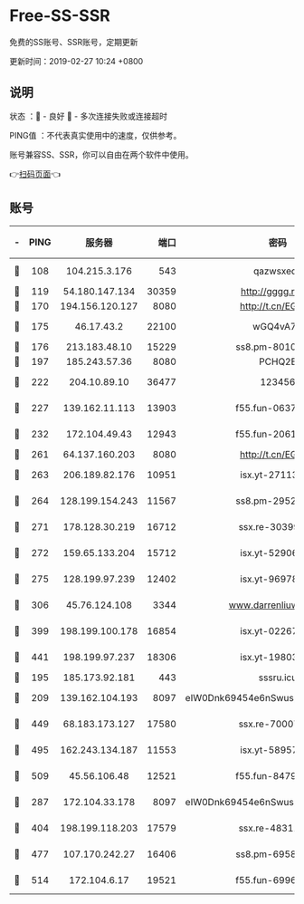 # Free-SS-SSR

免费的SS账号、SSR账号，定期更新

更新时间：2019-02-27 10:24 +0800

## 说明

状态     ：🙂 - 良好 🙁 - 多次连接失败或连接超时

PING值   ：不代表真实使用中的速度，仅供参考。

账号兼容SS、SSR，你可以自由在两个软件中使用。

👉[扫码页面](https://liesauer.github.io/free-ss-ssr.github.io/)👈

## 账号

|-|PING|服务器|端口|密码|加密方式|区域|
|:----:|:----:|:-----:|-----:|:----:|:----:|:----:|
|🙂|108|104.215.3.176|543|qazwsxedc|aes-256-gcm|JP|
|🙂|119|54.180.147.134|30359|http://gggg.rocks|chacha20|KR|
|🙂|170|194.156.120.127|8080|http://t.cn/EGJIyrl|rc4-md5|RU|
|🙂|175|46.17.43.2|22100|wGQ4vA7D|aes-256-gcm|RU|
|🙂|176|213.183.48.10|15229|ss8.pm-80109234|rc4-md5|RU|
|🙂|197|185.243.57.36|8080|PCHQ2E|rc4-md5|US|
|🙂|222|204.10.89.10|36477|123456|aes-256-cfb|US|
|🙂|227|139.162.11.113|13903|f55.fun-06375860|aes-256-cfb|SG|
|🙂|232|172.104.49.43|12943|f55.fun-20618102|aes-256-cfb|SG|
|🙂|261|64.137.160.203|8080|http://t.cn/EGJIyrl|rc4-md5|CA|
|🙂|263|206.189.82.176|10951|isx.yt-27113365|aes-256-cfb|SG|
|🙂|264|128.199.154.243|11567|ss8.pm-29529398|aes-256-cfb|SG|
|🙂|271|178.128.30.219|16712|ssx.re-30399462|aes-256-cfb|SG|
|🙂|272|159.65.133.204|15712|isx.yt-52906154|aes-256-cfb|SG|
|🙂|275|128.199.97.239|12402|isx.yt-96978808|aes-256-cfb|SG|
|🙂|306|45.76.124.108|3344|www.darrenliuwei.com|aes-256-cfb|AU|
|🙂|399|198.199.100.178|16854|isx.yt-02267760|aes-256-cfb|US|
|🙂|441|198.199.97.237|18306|isx.yt-19803793|aes-256-cfb|US|
|🙂|195|185.173.92.181|443|sssru.icu|rc4-md5|RU|
|🙂|209|139.162.104.193|8097|eIW0Dnk69454e6nSwuspv9DmS201tQ0D|aes-256-cfb|JP|
|🙂|449|68.183.173.127|17580|ssx.re-70007414|aes-256-cfb|US|
|🙂|495|162.243.134.187|11553|isx.yt-58957089|aes-256-cfb|US|
|🙂|509|45.56.106.48|12521|f55.fun-84790716|aes-256-cfb|US|
|🙁|287|172.104.33.178|8097|eIW0Dnk69454e6nSwuspv9DmS201tQ0D|aes-256-cfb|SG|
|🙁|404|198.199.118.203|17579|ssx.re-48311289|aes-256-cfb|US|
|🙁|477|107.170.242.27|16406|ss8.pm-69587797|aes-256-cfb|US|
|🙁|514|172.104.6.17|19521|f55.fun-69966470|aes-256-cfb|US|
